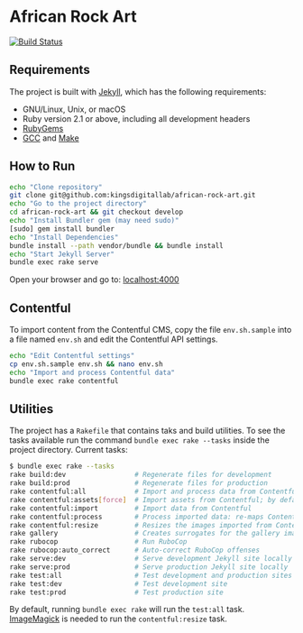 # African Rock Art

[![Build Status](https://travis-ci.org/kingsdigitallab/african-rock-art.svg?branch=develop)](https://travis-ci.org/kingsdigitallab/african-rock-art)

## Requirements

The project is built with [Jekyll](https://jekyllrb.com/), which has the following requirements:
* GNU/Linux, Unix, or macOS
* Ruby version 2.1 or above, including all development headers
* [RubyGems](https://rubygems.org/pages/download)
* [GCC](https://gcc.gnu.org/install/) and [Make](https://www.gnu.org/software/make/)

## How to Run

```bash
echo "Clone repository"
git clone git@github.com:kingsdigitallab/african-rock-art.git
echo "Go to the project directory"
cd african-rock-art && git checkout develop
echo "Install Bundler gem (may need sudo)"
[sudo] gem install bundler
echo "Install Dependencies"
bundle install --path vendor/bundle && bundle install
echo "Start Jekyll Server"
bundle exec rake serve
```

Open your browser and go to: [localhost:4000](http://localhost:4000)

## Contentful

To import content from the Contentful CMS, copy the file `env.sh.sample` into a file named `env.sh` and edit the Contentful API settings.

```bash
echo "Edit Contentful settings"
cp env.sh.sample env.sh && nano env.sh
echo "Import and process Contentful data"
bundle exec rake contentful
```

## Utilities

The project has a `Rakefile` that contains taks and build utilities. To see the tasks available run the command `bundle exec rake --tasks` inside the project directory. Current tasks:

```bash
$ bundle exec rake --tasks
rake build:dev                 # Regenerate files for development
rake build:prod                # Regenerate files for production
rake contentful:all            # Import and process data from Contentful
rake contentful:assets[force]  # Import assets from Contentful; by default it only downloads new images, to overwrite existing images do `rake contentful:assets[true]`
rake contentful:import         # Import data from Contentful
rake contentful:process        # Process imported data: re-maps Contentful content types and creates content pages
rake contentful:resize         # Resizes the images imported from Contentful to a maximum of 500k
rake gallery                   # Creates surrogates for the gallery images
rake rubocop                   # Run RuboCop
rake rubocop:auto_correct      # Auto-correct RuboCop offenses
rake serve:dev                 # Serve development Jekyll site locally
rake serve:prod                # Serve production Jekyll site locally
rake test:all                  # Test development and production sites
rake test:dev                  # Test development site
rake test:prod                 # Test production site
```

By default, running `bundle exec rake` will run the `test:all` task. [ImageMagick](https://www.imagemagick.org/) is needed to run the `contentful:resize`  task.